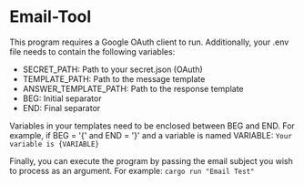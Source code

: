 # Email-Tool

This program requires a Google OAuth client to run. Additionally, your .env file needs to contain the following variables:
- SECRET_PATH: Path to your secret.json (OAuth)
- TEMPLATE_PATH: Path to the message template
- ANSWER_TEMPLATE_PATH: Path to the response template
- BEG: Initial separator
- END: Final separator

Variables in your templates need to be enclosed between BEG and END. For example, if BEG = '{' and END = '}' and a variable is named VARIABLE:
`Your variable is {VARIABLE}`

Finally, you can execute the program by passing the email subject you wish to process as an argument. For example:
`cargo run "Email Test"`
